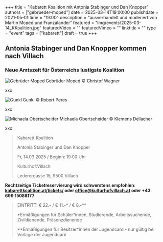 +++
title = "Kabarett Koalition mit Antonia Stabinger und Dan Knopper"
authors = ["gebrueder-moped"]
date = 2025-03-14T19:00:00
publishdate = 2021-05-01
time = "19:00"
description = "ausverhandelt und moderiert von Martin Moped und Franzalander"
featured = "img/events/2025-03-14_KKoalition.jpg"
featuredVideo = ""
featuredVimeo = ""
linktitle = ""
type = "event"
tags = ["kabarett"]
draft = true
+++


## Antonia Stabinger und Dan Knopper kommen nach Villach
### Neue Amtszeit für Österreichs lustigste Koalition

![Gebrüder Moped](/img/events/2024-02-23_Gebrueder-Moped_c_Christof-Wagner.jpg)
Gebrüder Moped © Christof Wagner

xxx

![Gunkl](/img/events/2024-10-11_Gunkl_c_RobertPeres.jpg)
Gunkl © Robert Peres

xxx

![Michaela Obertscheider](/img/events/2024-10-11_MichaelaObertscheider_c_KlemensDellacher.jpg)
Michaela Obertscheider © Klemens Dellacher

xxx

>Kabarett Koalition
>
>Antonia Stabinger und Dan Knopper
>
>Fr, 14.03.2025 / Beginn: 19:00 Uhr
>
>Kulturhof:Villach
>
>Lederergasse 15, 9500 Villach

**Rechtzeitige Ticketreservierung wird schwerstens empfohlen: [kabarettkoalition.at/tickets/](https://kabarettkoalition.at/tickets/) oder office@kulturhofvillach.at oder +43 699 15088177** 


> EINTRITT: € 22.- / € 11.-\* / € 8.-\*\*
> 
> \*Ermäßigungen für Schüler\*innen, Studierende, Arbeitssuchende, Zivildienende, Präsenzdienende
> 
> \*\*Ermäßigungen für Besitzer\*innen der Jugendcard - nur gültig bei Vorlage der Jugendcard

